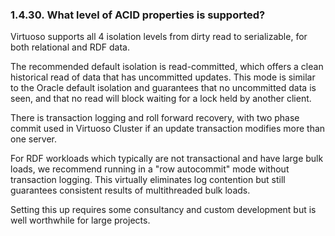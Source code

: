 <div>

<div>

<div>

<div>

### 1.4.30. What level of ACID properties is supported?

</div>

</div>

</div>

Virtuoso supports all 4 isolation levels from dirty read to
serializable, for both relational and RDF data.

The recommended default isolation is read-committed, which offers a
clean historical read of data that has uncommitted updates. This mode is
similar to the Oracle default isolation and guarantees that no
uncommitted data is seen, and that no read will block waiting for a lock
held by another client.

There is transaction logging and roll forward recovery, with two phase
commit used in Virtuoso Cluster if an update transaction modifies more
than one server.

For RDF workloads which typically are not transactional and have large
bulk loads, we recommend running in a "row autocommit" mode without
transaction logging. This virtually eliminates log contention but still
guarantees consistent results of multithreaded bulk loads.

Setting this up requires some consultancy and custom development but is
well worthwhile for large projects.

</div>
